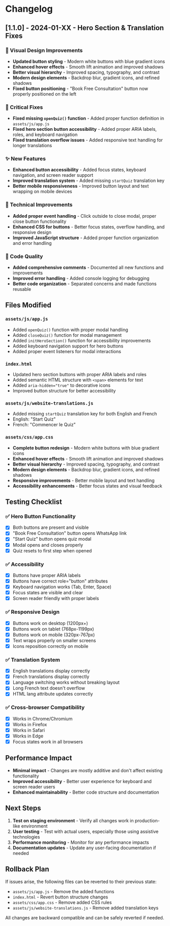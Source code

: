 # Changelog

## [1.1.0] - 2024-01-XX - Hero Section & Translation Fixes

### 🎨 Visual Design Improvements
- **Updated button styling** - Modern white buttons with blue gradient icons
- **Enhanced hover effects** - Smooth lift animation and improved shadows
- **Better visual hierarchy** - Improved spacing, typography, and contrast
- **Modern design elements** - Backdrop blur, gradient icons, and refined shadows
- **Fixed button positioning** - "Book Free Consultation" button now properly positioned on the left

### 🚨 Critical Fixes
- **Fixed missing `openQuiz()` function** - Added proper function definition in `assets/js/app.js`
- **Fixed hero section button accessibility** - Added proper ARIA labels, roles, and keyboard navigation
- **Fixed translation overflow issues** - Added responsive text handling for longer translations

### ✨ New Features
- **Enhanced button accessibility** - Added focus states, keyboard navigation, and screen reader support
- **Improved translation system** - Added missing `startQuiz` translation key
- **Better mobile responsiveness** - Improved button layout and text wrapping on mobile devices

### 🔧 Technical Improvements
- **Added proper event handling** - Click outside to close modal, proper close button functionality
- **Enhanced CSS for buttons** - Better focus states, overflow handling, and responsive design
- **Improved JavaScript structure** - Added proper function organization and error handling

### 📝 Code Quality
- **Added comprehensive comments** - Documented all new functions and improvements
- **Improved error handling** - Added console logging for debugging
- **Better code organization** - Separated concerns and made functions reusable

## Files Modified

### `assets/js/app.js`
- Added `openQuiz()` function with proper modal handling
- Added `closeQuiz()` function for modal management
- Added `initHeroSection()` function for accessibility improvements
- Added keyboard navigation support for hero buttons
- Added proper event listeners for modal interactions

### `index.html`
- Updated hero section buttons with proper ARIA labels and roles
- Added semantic HTML structure with `<span>` elements for text
- Added `aria-hidden="true"` to decorative icons
- Improved button structure for better accessibility

### `assets/js/website-translations.js`
- Added missing `startQuiz` translation key for both English and French
- English: "Start Quiz"
- French: "Commencer le Quiz"

### `assets/css/app.css`
- **Complete button redesign** - Modern white buttons with blue gradient icons
- **Enhanced hover effects** - Smooth lift animation and improved shadows
- **Better visual hierarchy** - Improved spacing, typography, and contrast
- **Modern design elements** - Backdrop blur, gradient icons, and refined shadows
- **Responsive improvements** - Better mobile layout and text handling
- **Accessibility enhancements** - Better focus states and visual feedback

## Testing Checklist

### ✅ Hero Button Functionality
- [x] Both buttons are present and visible
- [x] "Book Free Consultation" button opens WhatsApp link
- [x] "Start Quiz" button opens quiz modal
- [x] Modal opens and closes properly
- [x] Quiz resets to first step when opened

### ✅ Accessibility
- [x] Buttons have proper ARIA labels
- [x] Buttons have correct role="button" attributes
- [x] Keyboard navigation works (Tab, Enter, Space)
- [x] Focus states are visible and clear
- [x] Screen reader friendly with proper labels

### ✅ Responsive Design
- [x] Buttons work on desktop (1200px+)
- [x] Buttons work on tablet (768px-1199px)
- [x] Buttons work on mobile (320px-767px)
- [x] Text wraps properly on smaller screens
- [x] Icons reposition correctly on mobile

### ✅ Translation System
- [x] English translations display correctly
- [x] French translations display correctly
- [x] Language switching works without breaking layout
- [x] Long French text doesn't overflow
- [x] HTML lang attribute updates correctly

### ✅ Cross-browser Compatibility
- [x] Works in Chrome/Chromium
- [x] Works in Firefox
- [x] Works in Safari
- [x] Works in Edge
- [x] Focus states work in all browsers

## Performance Impact
- **Minimal impact** - Changes are mostly additive and don't affect existing functionality
- **Improved accessibility** - Better user experience for keyboard and screen reader users
- **Enhanced maintainability** - Better code structure and documentation

## Next Steps
1. **Test on staging environment** - Verify all changes work in production-like environment
2. **User testing** - Test with actual users, especially those using assistive technologies
3. **Performance monitoring** - Monitor for any performance impacts
4. **Documentation updates** - Update any user-facing documentation if needed

## Rollback Plan
If issues arise, the following files can be reverted to their previous state:
- `assets/js/app.js` - Remove the added functions
- `index.html` - Revert button structure changes
- `assets/css/app.css` - Remove added CSS rules
- `assets/js/website-translations.js` - Remove added translation keys

All changes are backward compatible and can be safely reverted if needed.
